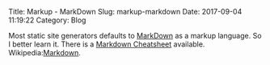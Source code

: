 Title: Markup - MarkDown
Slug: markup-markdown
Date: 2017-09-04 11:19:22
Category: Blog

Most static site generators defaults to [MarkDown](https://daringfireball.net/projects/markdown/) as a markup language. So I better learn it. There is a [Markdown Cheatsheet](https://github.com/adam-p/markdown-here/wiki/Markdown-Cheatsheet) available. Wikipedia:[Markdown](https://en.wikipedia.org/wiki/Markdown).
